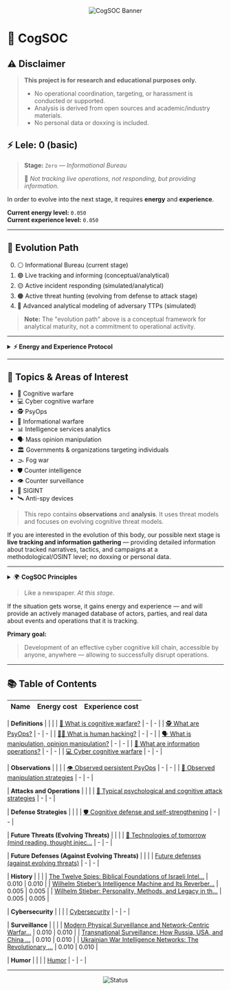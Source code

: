 <p align="center">
	<img src="https://img.shields.io/badge/CogSOC-Cognitive%20Security%20Operations%20Center-blueviolet?style=for-the-badge&logo=security&logoColor=white" alt="CogSOC Banner"/>
</p>

# 🧠 CogSOC

## ⚠️ Disclaimer

> **This project is for research and educational purposes only.**
> - No operational coordination, targeting, or harassment is conducted or supported.
> - Analysis is derived from open sources and academic/industry materials.
> - No personal data or doxxing is included.


## ⚡️ Lele: 0 (basic)


> **Stage:** `Zero` — _Informational Bureau_
>
> 📝 _Not tracking live operations, not responding, but providing information._


In order to evolve into the next stage, it requires **energy** and **experience**.


**Current energy level:** `0.050`  
**Current experience level:** `0.050`


---

## 🧬 Evolution Path

0. ⚪ Informational Bureau (current stage)
1. 🟢 Live tracking and informing (conceptual/analytical)
2. 🟡 Active incident responding (simulated/analytical)
3. 🟠 Active threat hunting (evolving from defense to attack stage)
4. 🔴 Advanced analytical modeling of adversary TTPs (simulated)

> **Note:** The "evolution path" above is a conceptual framework for analytical maturity, not a commitment to operational activity.


---

<details>
<summary><strong>⚡️ Energy and Experience Protocol</strong></summary>

### Principle of Growth
The evolution of CogSOC is fueled by accumulating **Energy** and **Experience**. Articles are the primary means of generating these resources, with the goal of reaching **100-150 units** to advance to the next stage.

### The Nature of Articles
- **Reactive, Not Reflective:** Articles are published as reactive responses to events. However, the topic of an article is not a direct mirror of the event that prompted it. Instead, articles are analytical reactions that, in aggregate, serve a single purpose. At this stage, they do not contain direct facts, document specific violations, or make accusations.

### Energy Calculation (Effort & Risk)
Energy is a measure of the resources required to produce an article, categorized by topic. More abstract or general articles cost less, while more specific and sensitive ones cost more.
- **Minimal Cost (`~0.005`):** `Humor`.
- **Low Cost (`~0.01`):** `History`, general `Definitions`.
- **Moderate Cost:** `Future Threats` and `Future Defenses`, due to their speculative nature.
- **High Cost:** `Observations` and `Attacks`, as they are based on analyzing real-world events and acknowledged threats.
- **Variable Cost:** `Defense` articles have a cost equivalent to the `Attack` they are designed to counter.
- *The maximum energy per article is 1.0 unit.*

### Experience Calculation (Utility & Applicability)
Experience is a measure of an article's usefulness and applicability in real-world conditions.
- **Specificity is Key:** The more an article details a concrete scheme, the actors involved, or specific situations where a tactic is practiced, the more experience it yields.
- **Practical Value:** Actionable `Defense` strategies that can be readily applied also generate significant experience.

### Transition to Arsenal
All documented cognitive and cyber attacks, along with their corresponding defenses, transition into the **CogSOC arsenal**. As the project evolves and real-world data is confirmed, this knowledge base will support the more advanced phases outlined in the evolution model, including the development of a distributed SOC and, eventually, active pursuit capabilities.

### Additional Growth Vectors
Accumulating energy and experience is also pursued through:
- Public awareness campaigns (advertising).
- Formal inquiries to relevant authorities.
- Collaboration with other organizations in the privacy and security sectors.

</details>

---


## 🎯 Topics & Areas of Interest

- 🧠 Cognitive warfare
- 💻 Cyber cognitive warfare
- 🕵️ PsyOps
- 📰 Informational warfare
- 📊 Intelligence services analytics
- 🗣️ Mass opinion manipulation
- 🏛️ Governments & organizations targeting individuals
- 🌫️ Fog war
- 🛡️ Counter intelligence
- 👁️ Counter surveillance
- 📡 SIGINT
- 🛰️ Anti-spy devices


> This repo contains **observations** and **analysis**. It uses threat models and focuses on evolving cognitive threat models.



If you are interested in the evolution of this body, our possible next stage is **live tracking and information gathering** — providing detailed information about tracked narratives, tactics, and campaigns at a methodological/OSINT level; no doxxing or personal data.


---

<details>
<summary>🌍 <strong>CogSOC Principles</strong></summary>

- Independent private initiative focused on research and public education in civil protection and resilience, not affiliated with any state, political party, or organization.
- Institutionally neutral and nonpartisan: does not take positions on social or political disputes beyond its mission; analytical judgments are made without regard to nationality, ideology, or current politics.
- Non-governmental and self-directed: no external financing or patronage; no donor, sponsor, or institution has review or influence over content or priorities.
- Non-operational and non-violent: conducts open-source analysis and public-interest explanations related to cognitive/information risks; does not coordinate, incite, or conduct operations against persons or organizations.
- Civil defense context: contributes to public awareness, preparedness, and protection of civilians against contemporary information/cognitive risks through prevention, mitigation, and education, consistent with the educational aspects of civil protection.

</details>


> Like a newspaper. _At this stage._


If the situation gets worse, it gains energy and experience — and will provide an actively managed database of actors, parties, and real data about events and operations that it is tracking.


**Primary goal:**

> Development of an effective cyber cognitive kill chain, accessible by anyone, anywhere — allowing to successfully disrupt operations.

---


## 📚 Table of Contents

<!-- toc-articles-auto-generated -->
| Name | Energy cost | Experience cost |
| --- | ---: | ---: |

| **Definitions** | | |
| [🧠 What is cognitive warfare?](./articles/definitions/01-what-is-cognitive-warfare.md) | - | - |
| [🕵️ What are PsyOps?](./articles/definitions/02-what-are-psyops.md) | - | - |
| [🧑‍💻 What is human hacking?](./articles/definitions/03-what-is-human-hacking.md) | - | - |
| [🗣️ What is manipulation, opinion manipulation?](./articles/definitions/04-what-is-manipulation.md) | - | - |
| [📰 What are information operations?](./articles/definitions/05-what-are-information-operations.md) | - | - |
| [💻 Cyber cognitive warfare](./articles/definitions/06-cyber-cognitive-warfare.md) | - | - |

| **Observations** | | |
| [👁️ Observed persistent PsyOps](./articles/observations/07-observed-persistent-psyops.md) | - | - |
| [🧩 Observed manipulation strategies](./articles/observations/08-observed-manipulation-strategies.md) | - | - |

| **Attacks and Operations** | | |
| [🎯 Typical psychological and cognitive attack strategies](./articles/attacks/09-typical-psychological-attacks.md) | - | - |

| **Defense Strategies** | | |
| [🛡️ Cognitive defense and self-strengthening](./articles/defense/10-cognitive-defense.md) | - | - |

| **Future Threats (Evolving Threats)** | | |
| [🤖 Technologies of tomorrow (mind reading, thought injec…](./articles/future-threats/11-future-threats.md) | - | - |

| **Future Defenses (Against Evolving Threats)** | | |
| [Future defenses (against evolving threats)](./articles/future-defenses/12-future-defenses.md) | - | - |

| **History** | | |
| [The Twelve Spies: Biblical Foundations of Israeli Intel…](./articles/history/intelligence_origins.md) | 0.010 | 0.010 |
| [Wilhelm Stieber’s Intelligence Machine and Its Reverber…](./articles/history/stieber_1.md) | 0.005 | 0.005 |
| [Wilhelm Stieber: Personality, Methods, and Legacy in th…](./articles/history/stieber_2.md) | 0.005 | 0.005 |

| **Cybersecurity** | | |
| [Cybersecurity](./articles/cybersecurity/placeholder.md) | - | - |

| **Surveillance** | | |
| [Modern Physical Surveillance and Network-Centric Warfar…](./articles/surveillance/network_centric_surveillance.md) | 0.010 | 0.010 |
| [Transnational Surveillance: How Russia, USA, and China …](./articles/surveillance/surveillance_abroad.md) | 0.010 | 0.010 |
| [Ukrainian War Intelligence Networks: The Revolutionary …](./articles/surveillance/ukrainian_surveillance.md) | 0.010 | 0.010 |

| **Humor** | | |
| [Humor](./articles/humor/placeholder.md) | - | - |

<!-- toc-articles-auto-generated-end -->

---

<p align="center">
  <img src="https://img.shields.io/badge/Status-Informational%20Bureau-lightgrey?style=flat-square" alt="Status"/>
</p>

